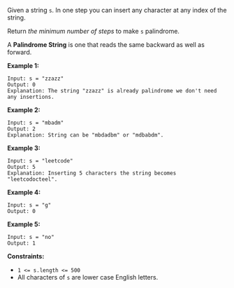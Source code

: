 Given a string `s`. In one step you can insert any character at any index of
the string.

Return _the minimum number of steps_ to make `s` palindrome.

A  **Palindrome String**  is one that reads the same backward as well as
forward.



**Example 1:**

    
    
    Input: s = "zzazz"
    Output: 0
    Explanation: The string "zzazz" is already palindrome we don't need any insertions.
    

**Example 2:**

    
    
    Input: s = "mbadm"
    Output: 2
    Explanation: String can be "mbdadbm" or "mdbabdm".
    

**Example 3:**

    
    
    Input: s = "leetcode"
    Output: 5
    Explanation: Inserting 5 characters the string becomes "leetcodocteel".
    

**Example 4:**

    
    
    Input: s = "g"
    Output: 0
    

**Example 5:**

    
    
    Input: s = "no"
    Output: 1
    



**Constraints:**

  * `1 <= s.length <= 500`
  * All characters of `s` are lower case English letters.


